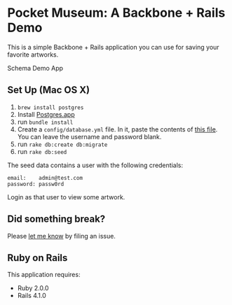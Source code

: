 Pocket Museum: A Backbone + Rails Demo
====================================

This is a simple Backbone + Rails application you can use for saving your favorite artworks.

Schema
Demo App

Set Up (Mac OS X)
----------

1. `brew install postgres`
2. Install [Postgres.app](http://postgresapp.com/)
3. run `bundle install`
4. Create a `config/database.yml` file. In it, paste the contents of [this file](https://gist.githubusercontent.com/erichurst/961978/raw/c3abf4a4b131cb813e1318bfc2516b94d1002019/database.yml.example%20postresql). You can leave the username and password blank.
5. run `rake db:create db:migrate`
6. run `rake db:seed`

The seed data contains a user with the following credentials:

```
email:    admin@test.com
password: passw0rd
```
Login as that user to view some artwork.

Did something break?
-----------

Please [let me know](https://github.com/lporte/pocket-museum) by filing an issue.


Ruby on Rails
-------------

This application requires:

- Ruby 2.0.0
- Rails 4.1.0



